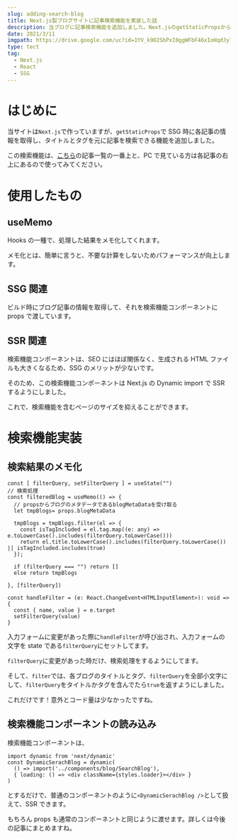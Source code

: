 ```yaml
---
slug: adding-search-blog
title: Next.js製ブログサイトに記事検索機能を実装した話
description: 当ブログに記事検索機能を追加しました。Next.jsのgetStaticPropsから得た情報を元に、検索できるようにしました。また、ReactのuseMemoを使うことでメモ化させることで余計な再計算を防いでます。Dynamic importも使ってます。
date: 2021/3/11
imgpath: https://drive.google.com/uc?id=1YV_k9O2SbPxI0ggWFbF46xIoHqdJylMy
type: tect
tag:
  - Next.js
  - React
  - SSG
---
```


# はじめに

当サイトは`Next.js`で作っていますが、`getStaticProps`で SSG 時に各記事の情報を取得し、タイトルとタグを元に記事を検索できる機能を追加しました。

この検索機能は、[こちら](https://nosuke-blog.site/articles)の記事一覧の一番上と、PC で見ている方は各記事の右上にあるので使ってみてください。

# 使用したもの

## useMemo

Hooks の一種で、処理した結果をメモ化してくれます。

メモ化とは、簡単に言うと、不要な計算をしないためパフォーマンスが向上します。

## SSG 関連

ビルド時にブログ記事の情報を取得して、それを検索機能コンポーネントに props で渡しています。

## SSR 関連

検索機能コンポーネントは、SEO にはほぼ関係なく、生成される HTML ファイルも大きくなるため、SSG のメリットが少ないです。

そのため、この検索機能コンポーネントは Next.js の Dynamic import で SSR するようにしました。

これで、検索機能を含むページのサイズを抑えることができます。

# 検索機能実装

## 検索結果のメモ化

```typescript:
const [ filterQuery, setFilterQuery ] = useState("")
// 検索処理
const filteredBlog = useMemo(() => {
  // propsからブログのメタデータであるblogMetaDataを受け取る
  let tmpBlogs= props.blogMetaData

  tmpBlogs = tmpBlogs.filter(el => {
    const isTagIncluded = el.tag.map((e: any) => e.toLowerCase().includes(filterQuery.toLowerCase()))
    return el.title.toLowerCase().includes(filterQuery.toLowerCase()) || isTagIncluded.includes(true)
  });

  if (filterQuery === "") return []
  else return tmpBlogs

}, [filterQuery])

const handleFilter = (e: React.ChangeEvent<HTMLInputElement>): void => {
  const { name, value } = e.target
  setFilterQuery(value)
}
```

入力フォームに変更があった際に`handleFilter`が呼び出され、入力フォームの文字を state である`filterQuery`にセットしてます。

`filterQuery`に変更があった時だけ、検索処理をするようにしてます。

そして、`filter`では、各ブログのタイトルとタグ、`filterQuery`を全部小文字にして、`filterQuery`をタイトルかタグを含んでたら`true`を返すようにしました。

これだけです！意外とコード量は少なかったですね。

## 検索機能コンポーネントの読み込み

検索機能コンポーネントは、

```typescript:
import dynamic from 'next/dynamic'
const DynamicSerachBlog = dynamic(
  () => import('../components/blog/SearchBlog'),
  { loading: () => <div className={styles.loader}></div> }
)
```

とするだけで、普通のコンポーネントのように`<DynamicSerachBlog />`として扱えて、SSR できます。

もちろん props も通常のコンポーネントと同じように渡せます。詳しくは今後の記事にまとめますね。

